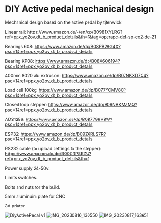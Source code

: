 # DIY Active pedal mechanical design
 Mechanical design based on the active pedal by tjfenwick

Linear rail: https://www.amazon.de/-/en/dp/B0981XYLRG?ref=ppx_yo2ov_dt_b_product_details&th=1&tag=operapc-def-sp-co2-de-21

Bearings 608: https://www.amazon.de/dp/B08PB28G4X?psc=1&ref=ppx_yo2ov_dt_b_product_details

Bearing KP08: https://www.amazon.de/dp/B08X6Q6194?psc=1&ref=ppx_yo2ov_dt_b_product_details

400mm 8020 alu extrusion: https://www.amazon.de/dp/B07NKXD7Q4?psc=1&ref=ppx_yo2ov_dt_b_product_details

Load cell 100kg: https://www.amazon.de/dp/B077YCMV8C?psc=1&ref=ppx_yo2ov_dt_b_product_details

Closed loop stepper: https://www.amazon.de/dp/B09NBKMZMQ?psc=1&ref=ppx_yo2ov_dt_b_product_details

ADS1256: https://www.amazon.de/dp/B0B7799V8W?psc=1&ref=ppx_yo2ov_dt_b_product_details

ESP32: https://www.amazon.de/dp/B09Z6RLS7R?psc=1&ref=ppx_yo2ov_dt_b_product_details

RS232 cable (to upload settings to the stepper): https://www.amazon.de/dp/B00GRP8EZU?ref=ppx_yo2ov_dt_b_product_details&th=1

Power supply 24-50v.

Limits switches.

Bolts and nuts for the build.

5mm aluminuim plate for CNC

3d printer

![DiyActivePedal v1](https://github.com/Bjoes/DIY-Active-pedal-mechanical-design/assets/79850208/b313371c-9262-416d-a131-44fa269f9557)
![IMG_20230816_130550](https://github.com/Bjoes/DIY-Active-pedal-mechanical-design/assets/79850208/0bb7213a-97ee-4779-a56c-ea92cf6e65f3)
![IMG_20230817_163651](https://github.com/Bjoes/DIY-Active-pedal-mechanical-design/assets/79850208/d5477364-aacb-488e-863c-68562ebbf802)
